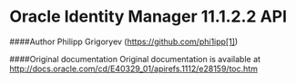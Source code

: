 Oracle Identity Manager 11.1.2.2 API
=======================

####Author
Philipp Grigoryev (https://github.com/phi1ipp[1])

####Original documentation
Original documentation is available at http://docs.oracle.com/cd/E40329_01/apirefs.1112/e28159/toc.htm

[1]: https://github.com/phi1ipp
